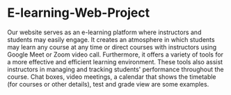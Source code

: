 # E-learning-Web-Project

Our website serves as an e-learning platform where instructors and students may easily engage. 
It creates an atmosphere in which students may learn any course at any time or direct courses with instructors using Google Meet or Zoom video call. 
Furthermore, it offers a variety of tools for a more effective and efficient learning environment. 
These tools also assist instructors in managing and tracking students' performance throughout the course. Chat boxes, video meetings, a calendar that shows the timetable (for courses or other details), test and grade view are some examples.
